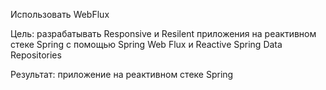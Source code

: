 Использовать WebFlux

Цель:  разрабатывать Responsive и Resilent приложения на реактивном стеке Spring c помощью Spring Web Flux и Reactive Spring Data Repositories

Результат: приложение на реактивном стеке Spring

